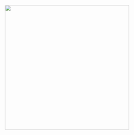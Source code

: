 <div align="center">
    <img src="/another-svg.svg" width="400" height="400" alt="">
</div>

<!---
callisto-jovy/callisto-jovy is a ✨ special ✨ repository because its `README.md` (this file) appears on your GitHub profile.
You can click the Preview link to take a look at your changes.
--->
